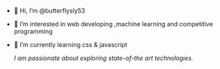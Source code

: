 - 👋 Hi, I’m @butterflysly53
- 👀 I’m interested in web developing ,machine learning and competitive programming
- 🌱 I’m currently learning css & javascript

  *I am passionate about exploring state-of-the art technologies.*
  <!---
   [![trophy](https://github-profile-trophy.vercel.app/?username=butterflysly53&theme=onedark)](https://github.com/ryo-ma/github-profile-trophy)
  -->

 
